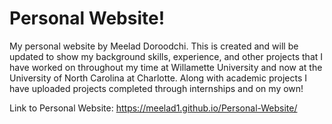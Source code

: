 # Personal Website!

My personal website by Meelad Doroodchi. This is created and will be updated to show my background skills, experience, and other projects that I have worked on throughout my time at Willamette University and now at the University of North Carolina at Charlotte. Along with academic projects I have uploaded projects completed through internships and on my own!


Link to Personal Website: https://meelad1.github.io/Personal-Website/
